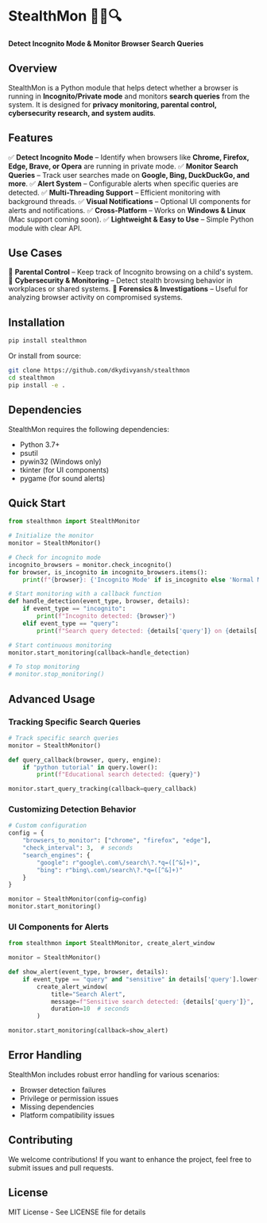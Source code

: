 # StealthMon 🕵️‍♂️🔍

**Detect Incognito Mode & Monitor Browser Search Queries**

## Overview
StealthMon is a Python module that helps detect whether a browser is running in **Incognito/Private mode** and monitors **search queries** from the system. It is designed for **privacy monitoring, parental control, cybersecurity research, and system audits**.

## Features
✅ **Detect Incognito Mode** – Identify when browsers like **Chrome, Firefox, Edge, Brave, or Opera** are running in private mode.
✅ **Monitor Search Queries** – Track user searches made on **Google, Bing, DuckDuckGo, and more**.
✅ **Alert System** – Configurable alerts when specific queries are detected.
✅ **Multi-Threading Support** – Efficient monitoring with background threads.
✅ **Visual Notifications** – Optional UI components for alerts and notifications.
✅ **Cross-Platform** – Works on **Windows & Linux** (Mac support coming soon).
✅ **Lightweight & Easy to Use** – Simple Python module with clear API.

## Use Cases
🔹 **Parental Control** – Keep track of Incognito browsing on a child's system.
🔹 **Cybersecurity & Monitoring** – Detect stealth browsing behavior in workplaces or shared systems.
🔹 **Forensics & Investigations** – Useful for analyzing browser activity on compromised systems.

## Installation
```bash
pip install stealthmon
```

Or install from source:
```bash
git clone https://github.com/dkydivyansh/stealthmon
cd stealthmon
pip install -e .
```

## Dependencies
StealthMon requires the following dependencies:
- Python 3.7+
- psutil
- pywin32 (Windows only)
- tkinter (for UI components)
- pygame (for sound alerts)

## Quick Start
```python
from stealthmon import StealthMonitor

# Initialize the monitor
monitor = StealthMonitor()

# Check for incognito mode
incognito_browsers = monitor.check_incognito()
for browser, is_incognito in incognito_browsers.items():
    print(f"{browser}: {'Incognito Mode' if is_incognito else 'Normal Mode'}")

# Start monitoring with a callback function
def handle_detection(event_type, browser, details):
    if event_type == "incognito":
        print(f"Incognito detected: {browser}")
    elif event_type == "query":
        print(f"Search query detected: {details['query']} on {details['engine']}")

# Start continuous monitoring
monitor.start_monitoring(callback=handle_detection)

# To stop monitoring
# monitor.stop_monitoring()
```

## Advanced Usage

### Tracking Specific Search Queries
```python
# Track specific search queries
monitor = StealthMonitor()

def query_callback(browser, query, engine):
    if "python tutorial" in query.lower():
        print(f"Educational search detected: {query}")

monitor.start_query_tracking(callback=query_callback)
```

### Customizing Detection Behavior
```python
# Custom configuration
config = {
    "browsers_to_monitor": ["chrome", "firefox", "edge"],
    "check_interval": 3,  # seconds
    "search_engines": {
        "google": r"google\.com\/search\?.*q=([^&]+)",
        "bing": r"bing\.com\/search\?.*q=([^&]+)"
    }
}

monitor = StealthMonitor(config=config)
monitor.start_monitoring()
```

### UI Components for Alerts
```python
from stealthmon import StealthMonitor, create_alert_window

monitor = StealthMonitor()

def show_alert(event_type, browser, details):
    if event_type == "query" and "sensitive" in details['query'].lower():
        create_alert_window(
            title="Search Alert",
            message=f"Sensitive search detected: {details['query']}",
            duration=10  # seconds
        )

monitor.start_monitoring(callback=show_alert)
```

## Error Handling
StealthMon includes robust error handling for various scenarios:
- Browser detection failures
- Privilege or permission issues
- Missing dependencies
- Platform compatibility issues

## Contributing
We welcome contributions! If you want to enhance the project, feel free to submit issues and pull requests.

## License
MIT License - See LICENSE file for details 
